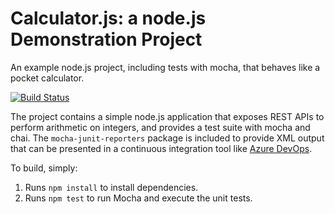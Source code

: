 Calculator.js: a node.js Demonstration Project
==============================================
An example node.js project, including tests with mocha, that behaves like
a pocket calculator.

[![Build Status](https://dev.azure.com/MikhailKoushar/Integrating%20External%20Source%20Control%20with%20Azure%20Pipelines/_apis/build/status/mkovsher.calculator?branchName=master)](https://dev.azure.com/MikhailKoushar/Integrating%20External%20Source%20Control%20with%20Azure%20Pipelines/_build/latest?definitionId=24&branchName=master)

The project contains a simple node.js application that exposes REST APIs
to perform arithmetic on integers, and provides a test suite with mocha
and chai.  The `mocha-junit-reporters` package is included to provide XML
output that can be presented in a continuous integration tool like
[Azure DevOps](https://azure.com/devops).

To build, simply:

1. Runs `npm install` to install dependencies.
2. Runs `npm test` to run Mocha and execute the unit tests.

